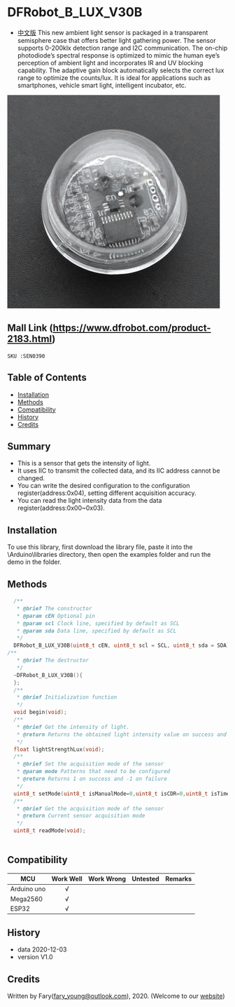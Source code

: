 # DFRobot_B_LUX_V30B
- [中文版](./README_CN.md)
This new ambient light sensor is packaged in a transparent semisphere case that offers better light gathering power. The sensor supports 0-200klx detection range and I2C communication. The on-chip photodiode’s spectral response is optimized to mimic the human eye’s perception of ambient light and incorporates IR and UV blocking capability. The adaptive gain block automatically selects the correct lux range to optimize the counts/lux. It is ideal for applications such as smartphones, vehicle smart light, intelligent incubator, etc.

![](./resources/images/SEN0390.png)

## Mall Link (https://www.dfrobot.com/product-2183.html)
    SKU :SEN0390

## Table of Contents

* [Installation](#installation)
* [Methods](#methods)
* [Compatibility](#compatibility)
* [History](#history)
* [Credits](#credits)

## Summary
- This is a sensor that gets the intensity of light.
- It uses IIC to transmit the collected data, and its IIC address cannot be changed.
- You can write the desired configuration to the configuration register(address:0x04), setting different acquisition accuracy.
- You can read the light intensity data from the data register(address:0x00~0x03).

## Installation

To use this library, first download the library file, paste it into the \Arduino\libraries directory, then open the examples folder and run the demo in the folder.

## Methods

```C++
  /**
   * @brief The constructor
   * @param cEN Optional pin
   * @param scl Clock line, specified by default as SCL
   * @param sda Data line, specified by default as SCL
   */
  DFRobot_B_LUX_V30B(uint8_t cEN, uint8_t scl = SCL, uint8_t sda = SDA);
/**
   * @brief The destructor
   */
  ~DFRobot_B_LUX_V30B(){
  };
  /**
   * @brief Initialization function
   */
  void begin(void);
  /**
   * @brief Get the intensity of light.
   * @return Returns the obtained light intensity value on success and -1 on failure
   */
  float lightStrengthLux(void);
  /**
   * @brief Set the acquisition mode of the sensor
   * @param mode Patterns that need to be configured
   * @return Returns 1 on success and -1 on failure
   */
  uint8_t setMode(uint8_t isManualMode=0,uint8_t isCDR=0,uint8_t isTime=0);
  /**
   * @brief Get the acquisition mode of the sensor
   * @return Current sensor acquisition mode
   */
  uint8_t readMode(void);
  
```

## Compatibility

| MCU           | Work Well | Work Wrong | Untested | Remarks |
| ------------- | :-------: | :--------: | :------: | ------- |
| Arduino uno   |     √     |            |          |         |
| Mega2560      |     √     |            |          |         |
| ESP32         |     √     |            |          |         |



## History

- data 2020-12-03
- version V1.0


## Credits

Written by Fary(fary_young@outlook.com), 2020. (Welcome to our [website](https://www.dfrobot.com/))

